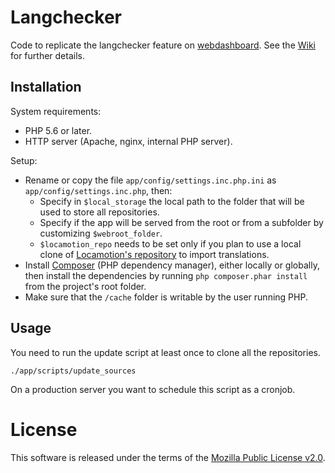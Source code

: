 # Langchecker
Code to replicate the langchecker feature on [webdashboard]. See the [Wiki] for further details.

## Installation
System requirements:
* PHP 5.6 or later.
* HTTP server (Apache, nginx, internal PHP server).

Setup:
* Rename or copy the file `app/config/settings.inc.php.ini` as `app/config/settings.inc.php`, then:
    * Specify in `$local_storage` the local path to the folder that will be used to store all repositories.
    * Specify if the app will be served from the root or from a subfolder by customizing `$webroot_folder`.
    * `$locamotion_repo` needs to be set only if you plan to use a local clone of [Locamotion's repository] to import translations.
* Install [Composer] (PHP dependency manager), either locally or globally, then install the dependencies by running `php composer.phar install` from the project's root folder.
* Make sure that the `/cache` folder is writable by the user running PHP.

## Usage
You need to run the update script at least once to clone all the repositories.
```
./app/scripts/update_sources
```

On a production server you want to schedule this script as a cronjob.

# License
This software is released under the terms of the [Mozilla Public License v2.0].

[Composer]: https://getcomposer.org/download/
[Locamotion's repository]: https://github.com/translate/mozilla-lang
[webdashboard]: https://github.com/mozilla-l10n/webdashboard
[Wiki]: https://github.com/mozilla-l10n/langchecker/wiki
[Mozilla Public License v2.0]: http://www.mozilla.org/MPL/2.0/
